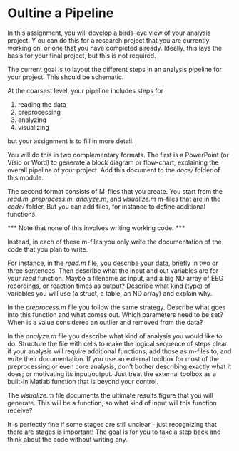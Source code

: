 # Oultine a Pipeline
In this assignment, you will develop a birds-eye view of your analysis project. Y
ou can do this for a research project that you are currently working on, or one that you have completed already. 
Ideally, this lays the basis for your final project, but this is not required.

The current goal is to layout the different steps in an analysis pipeline for your project. This should be schematic.

At the coarsest level, your pipeline includes steps for 
1. reading the data
1. preprocessing
1. analyzing
1. visualizing

but your assignment is to fill in more detail.

You will do this in two complementary formats. 
The first is a PowerPoint (or Visio or Word) to generate a block diagram or flow-chart, explaining the overall pipeline of your project.
Add this document to the _docs/_ folder of this module. 


The second format consists of M-files that you create. 
You start from the _read.m_ ,_preprocess.m_, _analyze.m_, and _visualize.m_ m-files that are in the _code/_ folder. But you can add files, for instance to define additional functions. 

*** Note that none of this involves writing working code. ***

Instead, in each of these m-files you only write the documentation of the code that you plan to write.

For instance, in the _read.m_ file, you describe your data, briefly in two or three sentences. 
Then describe what the input and out variables are for your _read_ function. 
Maybe a filename as input, and a big ND array of EEG recordings, or reaction times as output? 
Describe what kind (type) of variables you will use (a struct, a table, an ND array) and explain why. 


In the _preprocess.m_ file you follow the same strategy. Describe what goes into this function and what comes out. 
Which parameters need to be set? When is a value considered an outlier and removed from the data? 

In the _analyze.m_ file you describe what kind of analysis you would like to do. Structure the file with cells to make the logical sequence of steps clear. 
if your analysis will require additional functions, add those as m-files to, and write their documentation. 
If you use an external toolbox for most of the preprocessing or even core analysis, don't bother describing exactly what it does; or motivating its input/output. Just treat the external toolbox as a built-in Matlab function that is beyond your control. 


The _visualize.m_ file documents the ultimate results figure that you will generate. This will be a function, so what kind of input will this function receive? 

It is perfectly fine if some stages are still unclear - just recognizing that there are stages is important! The goal is for you to take a step back and think about the code without writing any. 




